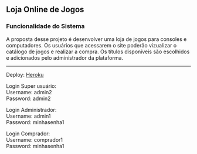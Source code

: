 ## Loja Online de Jogos

### Funcionalidade do Sistema

A proposta desse projeto é desenvolver uma loja de jogos para consoles e computadores. Os usuários que acessarem o site poderão vizualizar o catálogo de jogos e realizar a compra.
Os títulos disponíveis são escolhidos e adicionados pelo administrador da plataforma.

<hr>

Deploy: [Heroku](https://gamestore-curso-django.herokuapp.com/api/swagger/) 

Login Super usuário:<br />
Username: admin2<br />
Password: admin2<br />

Login Administrador:<br />
Username: admin1<br />
Password: minhasenha1<br />

Login Comprador:<br />
Username: comprador1<br />
Password: minhasenha1<br />
